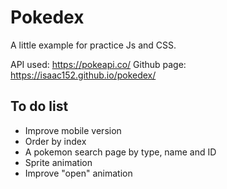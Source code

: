 
# Pokedex
A little example for practice Js and CSS.

API used:  https://pokeapi.co/
Github page: https://isaac152.github.io/pokedex/

## To do list

 - Improve mobile version
 - Order by index
 - A pokemon search page by type, name and ID
 - Sprite animation
 - Improve "open" animation

